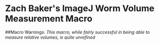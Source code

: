 ﻿# Zach Baker's ImageJ Worm Volume Measurement Macro
##Macro Warnings:
*This macro, while fairly successful in being able to measure relative volumes, is quite unrefined*
